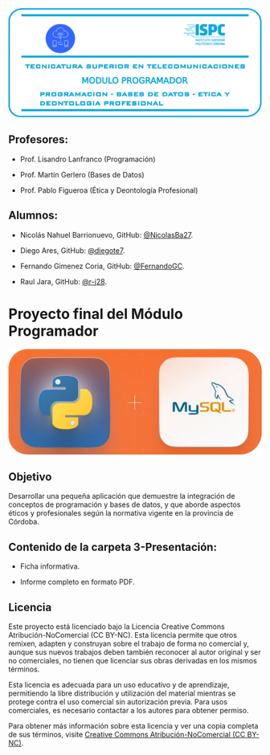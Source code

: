   
<center><img src="./assets/visuales/logo caratula.png" width="1200"></center>         

## Profesores:  
- Prof. Lisandro Lanfranco (Programación)

- Prof. Martín Gerlero (Bases de Datos) 

- Prof. Pablo Figueroa (Ética y Deontología Profesional)

## Alumnos:   

- Nicolás Nahuel Barrionuevo, GitHub: [@NicolasBa27](https://github.com/NicolasBa27).  

- Diego Ares, GitHub: [@diegote7](https://github.com/diegote7).  

- Fernando Gimenez Coria, GitHub: [@FernandoGC](https://github.com/FerCbr).  

- Raul Jara, GitHub: [@r-j28](https://github.com/r-j28).  


# **Proyecto final del Módulo Programador**  

<center><img src="./assets/visuales/logo pythonmysql.png" width="800"></center>  

## Objetivo  

Desarrollar una pequeña aplicación que demuestre la integración de conceptos de programación y bases de datos, y que aborde aspectos éticos y profesionales según la normativa vigente en la provincia de Córdoba.  

## Contenido de la carpeta 3-Presentación:  

- Ficha informativa.  

- Informe completo en formato PDF.  
 
##   


## Licencia

Este proyecto está licenciado bajo la Licencia Creative Commons Atribución-NoComercial (CC BY-NC). Esta licencia permite que otros remixen, adapten y construyan sobre el trabajo de forma no comercial y, aunque sus nuevos trabajos deben también reconocer al autor original y ser no comerciales, no tienen que licenciar sus obras derivadas en los mismos términos.

Esta licencia es adecuada para un uso educativo y de aprendizaje, permitiendo la libre distribución y utilización del material mientras se protege contra el uso comercial sin autorización previa. Para usos comerciales, es necesario contactar a los autores para obtener permiso.

Para obtener más información sobre esta licencia y ver una copia completa de sus términos, visite [Creative Commons Atribución-NoComercial (CC BY-NC)](https://creativecommons.org/licenses/by-nc/4.0/).


